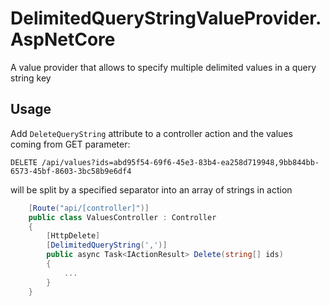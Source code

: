 # DelimitedQueryStringValueProvider.AspNetCore

A value provider that allows to specify multiple delimited values in a query string key

## Usage

Add `DeleteQueryString` attribute to a controller action and the values coming from GET parameter:

```
DELETE /api/values?ids=abd95f54-69f6-45e3-83b4-ea258d719948,9bb844bb-6573-45bf-8603-3bc58b9e6df4
```

will be split by a specified separator into an array of strings in action

```cs
    [Route("api/[controller]")]
    public class ValuesController : Controller
    {
        [HttpDelete]
        [DelimitedQueryString(',')]
        public async Task<IActionResult> Delete(string[] ids)
        {
            ...
        }
    }
```